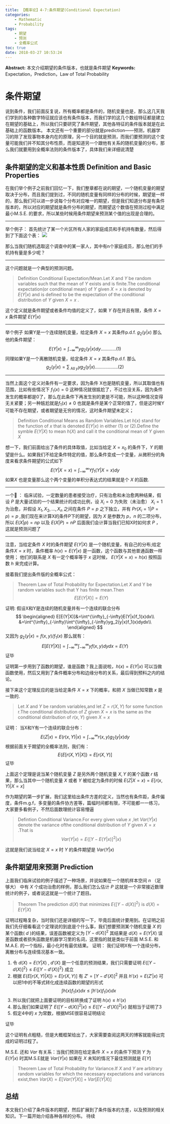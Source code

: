```yaml
---
title: 【概率论】4-7:条件期望(Conditional Expectation)
categories:
    - Mathematic
    - Probability
tags:
    - 期望
    - 预测
    - 全概率公式
toc: true
date: 2018-03-27 10:53:24
---
```


**Abstract:** 本文介绍期望的条件版本，也就是条件期望
**Keywords:** Expectation，Prediction，Law of Total Probability

<!--more-->

# 条件期望
说到条件，我们前面反复说，所有概率都是条件的，随机变量也是，那么这几天我们学到的各种数字特征就应该也有条件版本，而我们学的这几个数组特征都是建立在期望的基础上，所以我们只要研究了条件期望，其他各特征的条件版本就是在此基础上的函数版本。
本文还有一个重要的部分就是prediction——预测，机器学习的除了发现事物本身内在的原理，另一个目的就是预测，而我们要预测的这个变量可能我们并不知其分布性质，而是知道另一个跟他有关系的随机变量的分布，那么我们就要用到全概率法则的条件版本了，具体我们来详细说清楚
## 条件期望的定义和基本性质 Definition and Basic Properties
在我们举个例子之前我们回忆一下，我们整章都在说的期望，一个随机变量的期望取决于分布，而且我们提到过，不同的随机变量有同样的分布的时候，期望是一样的，那么我们可以进一步说每个分布对应唯一的期望，但是我们知道分布是有条件版本的，所以对应的期望就是条件分布的期望，而期望这个数值在预测过程中满足最小M.S.E. 的要求，所以某些时候用条件期望来预测某个值的出现是合理的。

-----------------------

举个例子：
首先统计了某一个片区所有人家的家庭成员和手机持有数量，然后得到了下面这个表：
![](./table.png)

那么当我们随机选取这个调查中的某一家人，其中有n个家庭成员，那么他们的手机持有量是多少呢？

-----------------------

这个问题就是一个典型的预测问题。
>Definition Conditional Expectation/Mean.Let $X$ and $Y$ be random variables such that the mean of $Y$ exists and is finite.The conditional expectation(or conditional mean) of $Y$ given $X=x$ is denoted by $E(Y|x)$ and is defined to be the expectation of the conditional distribution of $Y$ given $X=x$ .

这个定义就是条件期望或者条件均值的定义了，如果 $Y$ 存在并且有限，条件 $X=x$ 条件期望 $E(Y|x)$


-----------------------


举个例子
如果Y是一个连续随机变量，给定条件 $X=x$ 其条件p.d.f. $g_2(y|x)$ 那么他的条件期望：
$$
E(Y|x)=\int^{\infty}_{-\infty}yg_2(y|x)dy\text{............(1)}
$$
同理如果Y是一个离散随机变量，给定条件 $X=x$ 其条件p.d.f.  那么
$$
g_2(y|x)=\sum_{\text{ All }y}yg_2(y|x)\text{..................(2)}
$$

-----------------------

当然上面这个定义对条件有一定要求，因为条件 X也是随机变量，所以其取值也有范围，比如有些情况下 $f_1(x)=0$ 这种情况就很尴尬了，不过也没关系，因为条件发生的概率都是0了，那么在此条件下再发生别的更是不可能，所以这种情况变得无关紧要；另一种尴尬就是$f_1(x)\neq 0$ 也就是条件是某个正常的值了，但是这时候Y可能不存在期望，或者期望是无穷的情况，这时条件期望未定义；

>Definition Conditional Means as Random Variables.Let $h(x)$ stand for the function of $x$ that is denoted $E(Y|x)$ in either (1) or (2).Define the symble $E(Y|X)$ to mean $h(X)$ and call it the conditional mean of $Y$ given $X$

想一下，我们前面给出了条件的具体取值，比如当给定 $X=x_0$ 的条件下，$Y$ 的期望是什么。如果我们不给定条件特定的值，那么条件变成一个变量，从微积分的角度来看求条件期望的公式如下
$$
E(Y|X=x)=\int^{\infty}_{-\infty}Yf_1(Y|X=x)dy
$$
如果$X$ 也是变量那么这个两个变量的单积分表达式的结果就是个 $X$ 的函数.

------------------
一个🌰 ：
临床试验，一定数量的患者接受治疗，只有治愈和未治愈两种结果，假设 $P$ 是大量试验的一个结果统计的成功比例，设 $X_i=0$ 为失败（未治愈） $X_i=1$ 为治愈，并假设 $X_1,X_2,\dots,X_n$ 之间在条件 $P=p$ 之下独立，并有 $Pr(X_i=1|P=p)=p$ ,我们现在来计算X的条件P下的期望，因为 $X$ 是参数为 $p，n$ 的二项分布，所以 $E(X|p)=np$ 以及 $E(X|P)=nP$ 后面我们会计算当我们已知X时如何求 $P$ ，这就是预测问题了

------------------

注意，当给定条件 $X$ 时的条件期望 $E(Y|X)$ 是一个随机变量，有自己的分布;给定条件$X=x$ 时，条件概率 $h(x)=E(Y|x)$ 是一函数，这个函数与其他普通函数一样使用；
他们的联系是 $X$ 有一定个概率等于 $x$ 这时候， $E(Y|X=x)=h(x)$ 按照函数 $h$ 来完成计算。

接着我们提出条件版的全概率公式：
>Theorem Law of Total Probability for Expectation.Let $X$ and Y be random variables such that Y has finite mean.Then
$$
E[E(Y|X)]=E(Y)
$$

证明:
假设X和Y是连续的随机变量并有一个连续的联合分布
$$
\begin{aligned}
E[E(Y|X)]&=\int^{\infty}_{-\infty}E(Y|x)f_1(x)dx\\
&=\int^{\infty}_{-\infty}\int^{\infty}_{-\infty}yg_2(y|x)f_1(x)dydx\\
\end{aligned}
$$
又因为 $g_2(y|x)=f(x,y)/f_1(x)$ 那么就有：
$$
E[E(Y|X)]=\int^{\infty}_{-\infty}\int^{\infty}_{-\infty}yf(x,y)dydx=E(Y)
$$
证毕

证明第一步用到了函数的期望，谁是函数？我上面说啦，$h(x)=E(Y|x)$ 可以当做函数使用，然后又用到了条件概率分布和边缘分布的关系，最后得到预料之内的结论。

接下来这个定理反应的是当给定条件 $X=x$ 下的概率，和把 $X$ 当做已知常数 $x$ 是一致的.
> Let $X$ and $Y$ be random variables,and let $Z=r(X,Y)$ for some function r.The conditional distribution of $Z$ given $X=x$ is the same as the conditional distribution of $r(x,Y)$ given $X=x$

证明：
当X和Y有一个连续的联合分布：
$$
E(Z|x)=E(r(x,Y)|x)=\int^{\infty}_{-\infty}r(x,y)g_2(y|x)dy
$$
根据前面关于期望的全概率法则，我们有：
$$
E\{E[r(X,Y)|X]\}=E[r(X,Y)]
$$
证毕

上面这个定理是说当某个随机变量 $Z$ 是另外两个随机变量 $X,Y$ 的某个函数 $r$ 结果，那么当其中一个随机变量 $X$ 或者 $Y$ 被给定为条件的时候 $E(Z|X=x)=E[r(x,Y)|X=x]$

作为期望的第一步扩展，我们这里给出条件方差的定义，当然也有条件距，条件偏度，条件m.g.f，多变量的条件协方差等，篇幅时间都有限，不可能都一一练习，大家要多看例子，不然后面数理统计容易懵逼

>Defintion Conditional Variance.For every given value $x$ ,let $Var(Y|x)$ denote the variance ofthe conditional distribution of $Y$ given $X=x$ .That is
$$
Var(Y|x)=E\{[Y-E(Y|x)]^2|x\}
$$

这就是我们说当给定 $X=x$ 时 $Y$ 的条件期望是 $Var(Y|x)$

## 条件期望用来预测 Prediction
上面我们临床试验的例子描述了一种场景，并说如果在一个随机样本空间 $n$ （足够大） 中有 $X$ 个成功治愈的样例，那么我们怎么估计 $P$ 这就是一个非常接近数理统计的例子，或者说这就是一个统计了题目。

>Theorem The prediction $d(X)$ that minimizes $E\{[Y-d(X)]^2\}$ is $d(X)=E(Y|X)$

证明过程略复杂，当时我们还是详细的写一下，毕竟后面统计要用到。在证明之前我们先仔细看看这个定理说的到底是个什么事，我们想要预测某个随机变量 $X$ 的某个函数( $d$ )的结果，误差函数被定义为 $[Y-d(X)]^2$ 其结果是 $d(X)=E(Y|X)$
误差函数或者损失函数是机器学习里的名词，这里指的就是类似于前面 M.S.E. 和M.A.E. 的一个指标，最小化时有最优结果。
证明：
我们证明X有一个连续分布，离散分布与连续情况基本一致。
1. 令 $d(X)=E(Y|X)$ , $d'(X)$ 是一个任意的预测结果，我们只需要证明  $E\{[Y-d(X)]^2\}\leq E\{[Y-d'(X)]^2\}$ 成立
2. 根据 $E\{E[r(X,Y)|X]\}=E[r(X,Y)]$  有 $Z'=[Y-d'(X)]^2$ 并且 $h'(x)=E(Z'|x)$ 可以把1中的不等式转化成连续函数的期望的形式
$$
\int h(x)f_1(x)dx\leq \int h'(x)f_1(x)dx
$$
3. 所以我们就把上面要证明的目标转换成了证明 $h(x)\leq h'(x)$
4. 那么我们如果证明了 $E\{[Y-d(X)]^2|x\}\leq E\{[Y-d'(X)]^2|x\}$ 就相当于证明了3
5. 假定4中的 $x$ 为常数，根据MSE很容易证明结论

证毕

这个证明有点粗糙，但是大概框架给出了，大家需要查阅这两天的博客就能得出完成的证明过程了。

M.S.E. 还和 $Var$ 有关系：当我们预测在给定条件 $X=x$ 的条件下预测 $Y$ 为 $E(Y|x)$ 时其M.S.E就是 $Var(Y|x)$ 如果在 $X$ 未知的情况下最佳预测就是 $E[Y]$

>Theorem Law of Total Probability for Variance.If $X$ and $Y$ are arbitrary random variables for which the necessary expectations and variances exist,then $Var(X)=E[Var(Y|X)]+Var[E(Y|X)]$



## 总结
本文我们介绍了条件版本的期望，然后扩展到了条件版本的方差，以及预测的相关知识。下一篇开始介绍各种各样的分布。
待续





